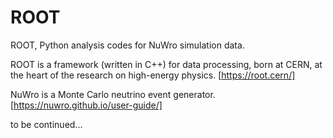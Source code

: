 # ROOT
ROOT, Python analysis codes for NuWro simulation data.

ROOT is a framework (written in C++) for data processing, born at CERN, at the heart of the research on high-energy physics. [https://root.cern/]

NuWro is a Monte Carlo neutrino event generator. [https://nuwro.github.io/user-guide/]

to be continued...
